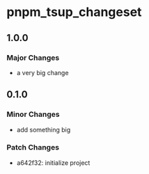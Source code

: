 # pnpm_tsup_changeset

## 1.0.0

### Major Changes

- a very big change

## 0.1.0

### Minor Changes

- add something big

### Patch Changes

- a642f32: initialize project
